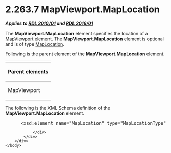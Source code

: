 <html dir="LTR" xmlns:mshelp="http://msdn.microsoft.com/mshelp" xmlns:ddue="http://ddue.schemas.microsoft.com/authoring/2003/5" xmlns:xlink="http://www.w3.org/1999/xlink" xmlns:tool="http://www.microsoft.com/tooltip">
    <head>
        <meta http-equiv="Content-Type" content="text/html; CHARSET=utf-8"></meta>
        <meta name="save" content="history"></meta>
        <title>2.263.7 MapViewport.MapLocation</title>
        <xml>
            <mshelp:toctitle title="2.263.7 MapViewport.MapLocation"></mshelp:toctitle>
            <mshelp:rltitle title="[MS-RDL]: MapViewport.MapLocation"></mshelp:rltitle>
            <mshelp:keyword index="A" term="41cf4c1d-dca7-4265-ad63-17fe2852c761"></mshelp:keyword>
            <mshelp:attr name="DCSext.ContentType" value="open specification"></mshelp:attr>
            <mshelp:attr name="AssetID" value="41cf4c1d-dca7-4265-ad63-17fe2852c761"></mshelp:attr>
            <mshelp:attr name="TopicType" value="kbRef"></mshelp:attr>
            <mshelp:attr name="DCSext.Title" value="[MS-RDL]: MapViewport.MapLocation" />
        </xml>
    </head>
    <body>
        <div id="header">
            <h1 class="heading">2.263.7 MapViewport.MapLocation</h1>
        </div>
        <div id="mainSection">
            <div id="mainBody">
                <div id="allHistory" class="saveHistory"></div>
                <div id="sectionSection0" class="section" name="collapseableSection">
                    

<p><b><i>Applies to </i></b><a href="3428e690-a348-4ec7-8a6a-8efb42d2cdee.htm"><b><i>RDL 2010/01</i></b></a><b><i>
and </i></b><a href="52ce3983-2bfc-4e72-9359-42aaf5fe4509.htm"><b><i>RDL 2016/01</i></b></a></p>

<p>The <b>MapViewport.MapLocation</b> element specifies the
location of a <a href="55679f1a-a5b6-4b08-b284-ff6e27deedb4.htm">MapViewport</a>
element. The <b>MapViewport.MapLocation</b> element is optional and is of type <a href="5888ec40-7918-47d0-9b80-4d5897124957.htm">MapLocation</a>.</p>

<p>Following is the parent element of the <b>MapViewport.MapLocation</b>
element.</p>

<table>
 <thead>
  <tr>
   <th>
   <p>Parent elements</p>
   </th>
  </tr>
 </thead>
 <tr>
  <td>
  <p>MapViewport</p>
  </td>
 </tr>
</table>

<p>The following is the XML Schema definition of the <b>MapViewport.MapLocation</b>
element.</p>

<dl>
<dd>
<div><pre> &lt;xsd:element name=&quot;MapLocation&quot; type=&quot;MapLocationType&quot; minOccurs=&quot;0&quot; /&gt;
</pre></div>
</dd></dl>


                </div>
            </div>
        </div>
    </body>
</html>